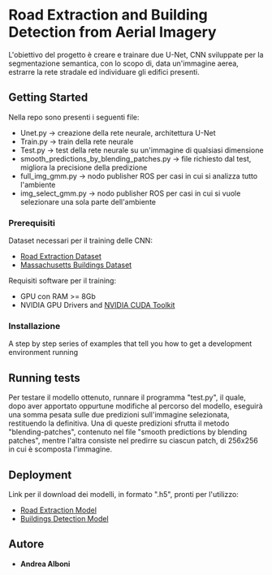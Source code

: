 # Road Extraction and Building Detection from Aerial Imagery 

L'obiettivo del progetto è creare e trainare due U-Net, CNN sviluppate per la segmentazione semantica, con lo scopo di, data un'immagine aerea, estrarre la rete 
stradale ed individuare gli edifici presenti.  

## Getting Started

Nella repo sono presenti i seguenti file:
- Unet.py                                   -> creazione della rete neurale, architettura U-Net
- Train.py                                  -> train della rete neurale
- Test.py                                   -> test della rete neurale su un'immagine di qualsiasi dimensione
- smooth_predictions_by_blending_patches.py -> file richiesto dal test, migliora la precisione della predizione
- full_img_gmm.py                           -> nodo publisher ROS per casi in cui si analizza tutto l'ambiente
- img_select_gmm.py                         -> nodo publisher ROS per casi in cui si vuole selezionare una sola parte dell'ambiente

### Prerequisiti

Dataset necessari per il training delle CNN:
- [Road Extraction Dataset](https://www.kaggle.com/datasets/balraj98/deepglobe-road-extraction-dataset)
- [Massachusetts Buildings Dataset](https://www.kaggle.com/datasets/balraj98/massachusetts-buildings-dataset/code)

Requisiti software per il training:
- GPU con RAM >= 8Gb
- NVIDIA GPU Drivers and [NVIDIA CUDA Toolkit](https://developer.nvidia.com/cuda-toolkit)

### Installazione

A step by step series of examples that tell you how to get a development
environment running

## Running tests

Per testare il modello ottenuto, runnare il programma "test.py", il quale, dopo aver apportato oppurtune modifiche al percorso del modello, eseguirà una somma pesata sulle due predizioni 
sull'immagine selezionata, restituendo la definitiva. Una di queste predizioni sfrutta il metodo "blending-patches", contenuto nel file "smooth predictions by blending patches", mentre l'altra 
consiste nel predirre su ciascun patch, di 256x256 in cui è scomposta l'immagine.

## Deployment

Link per il download dei modelli, in formato ".h5", pronti per l'utilizzo:
- [Road Extraction Model](https://drive.google.com/file/d/1dfdPuzAOjxv7tyFnCo3qPSDg3BL5kKfM/view?usp=sharing)
- [Buildings Detection Model](https://drive.google.com/file/d/15yyEJvJOZt-Vyrrf1LVo7sACHjIAR_w8/view?usp=sharing)

## Autore

  - **Andrea Alboni** 
